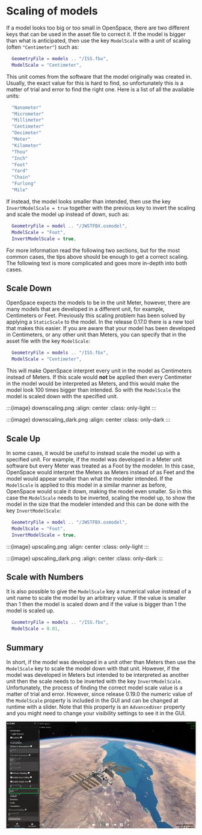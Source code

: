 # Scaling of models
If a model looks too big or too small in OpenSpace, there are two different keys that can be used in the asset file to correct it. If the model is bigger than what is anticipated, then use the key `ModelScale` with a unit of scaling (often `"Centimeter"`) such as:

```lua
  GeometryFile = models .. "/ISS.fbx",
  ModelScale = "Centimeter",
```

This unit comes from the software that the model originally was created in. Usually, the exact value for this is hard to find, so unfortunately this is a matter of trial and error to find the right one. Here is a list of all the available units:

```lua
  "Nanometer"
  "Micrometer"
  "Millimeter"
  "Centimeter"
  "Decimeter"
  "Meter"
  "Kilometer"
  "Thou"
  "Inch"
  "Foot"
  "Yard"
  "Chain"
  "Furlong"
  "Mile"
```

If instead, the model looks smaller than intended, then use the key `InvertModelScale = true` together with the previous key to invert the scaling and scale the model up instead of down, such as:

```lua
  GeometryFile = model .. "/JWSTFBX.osmodel",
  ModelScale = "Foot",
  InvertModelScale = true,
```

For more information read the following two sections, but for the most common cases, the tips above should be enough to get a correct scaling. The following text is more complicated and goes more in-depth into both cases.

## Scale Down
OpenSpace expects the models to be in the unit Meter, however, there are many models that are developed in a different unit, for example, Centimeters or Feet. Previously this scaling problem has been solved by applying a `StaticScale` to the model. In the release 0.17.0 there is a new tool that makes this easier. If you are aware that your model has been developed in Centimeters, or any other unit than Meters, you can specify that in the asset file with the key `ModelScale`:

```lua
  GeometryFile = models .. "/ISS.fbx",
  ModelScale = "Centimeter",
```

This will make OpenSpace interpret every unit in the model as Centimeters instead of Meters. If this scale would **not** be applied then every Centimeter in the model would be interpreted as Meters, and this would make the model look 100 times bigger than intended. So with the `ModelScale` the model is scaled down with the specified unit.

:::{image} downscaling.png
:align: center
:class: only-light
:::

:::{image} downscaling_dark.png
:align: center
:class: only-dark
:::

## Scale Up
In some cases, it would be useful to instead scale the model up with a specified unit. For example, if the model was developed in a Meter unit software but every Meter was treated as a Foot by the modeler. In this case, OpenSpace would interpret the Meters as Meters instead of as Feet and the model would appear smaller than what the modeler intended. If the `ModelScale` is applied to this model in a similar manner as before, OpenSpace would scale it down, making the model even smaller. So in this case the `ModelScale` needs to be inverted, scaling the model up, to show the model in the size that the modeler intended and this can be done with the key `InvertModelScale`:

```lua
  GeometryFile = model .. "/JWSTFBX.osmodel",
  ModelScale = "Foot",
  InvertModelScale = true,
```

:::{image} upscaling.png
:align: center
:class: only-light
:::

:::{image} upscaling_dark.png
:align: center
:class: only-dark
:::


## Scale with Numbers
It is also possible to give the `ModelScale` key a numerical value instead of a unit name to scale the model by an arbitrary value. If the value is smaller than 1 then the model is scaled down and if the value is bigger than 1 the model is scaled up.

```lua
  GeometryFile = models .. "/ISS.fbx",
  ModelScale = 0.01,
```

## Summary
In short, if the model was developed in a unit other than Meters then use the `ModelScale` key to scale the model down with that unit. However, if the model was developed in Meters but intended to be interpreted as another unit then the scale needs to be inverted with the key `InvertModelScale`. Unfortunately, the process of finding the correct model scale value is a matter of trial and error. However, since release 0.19.0 the numeric value of the `ModelScale` property is included in the GUI and can be changed at runtime with a slider. Note that this property is an `AdvancedUser` property and you might need to change your visibility settings to see it in the GUI.

![](iss-scale-gui.png)

